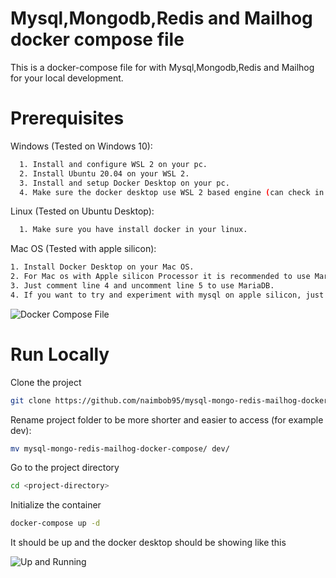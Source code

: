 # Mysql,Mongodb,Redis and Mailhog docker compose file

This is a docker-compose file for with Mysql,Mongodb,Redis and Mailhog for your local development.

# Prerequisites

Windows (Tested on Windows 10):
```bash
  1. Install and configure WSL 2 on your pc.
  2. Install Ubuntu 20.04 on your WSL 2.
  3. Install and setup Docker Desktop on your pc.
  4. Make sure the docker desktop use WSL 2 based engine (can check in Settings>General).
```

Linux (Tested on Ubuntu Desktop):
```bash
  1. Make sure you have install docker in your linux.
```

Mac OS (Tested with apple silicon):
```bash
1. Install Docker Desktop on your Mac OS.
2. For Mac os with Apple silicon Processor it is recommended to use MariaDB 10.5.8
3. Just comment line 4 and uncomment line 5 to use MariaDB.
4. If you want to try and experiment with mysql on apple silicon, just add "platform: linux/x86_64" on top of line 4.
```

![Docker Compose File ](https://user-images.githubusercontent.com/13710927/133922104-d31d834d-a675-4c72-83c3-f81fdae5b17e.png)


# Run Locally

Clone the project

```bash
git clone https://github.com/naimbob95/mysql-mongo-redis-mailhog-dockerfile.git
```



Rename project folder to be more shorter and easier to access (for example dev):
```bash
mv mysql-mongo-redis-mailhog-docker-compose/ dev/ 
```

Go to the project directory

```bash
cd <project-directory>
```

Initialize the container

```bash
docker-compose up -d
```

It should be up and the docker desktop should be showing like this

![Up and Running](https://user-images.githubusercontent.com/13710927/133921630-3b1897b8-cd54-41cb-be18-0022daa3a327.png)



  